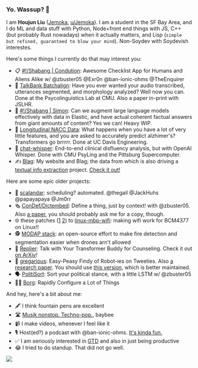 ### Yo. Wassup? 👋 

I am **Houjun Liu** ([Jemoka](https://github.com/Jemoka), [u/Jemoka](https://www.reddit.com/user/jemoka)). I am a student in the SF Bay Area, and I do ML and data stuff with Python, Node+front end things with JS, C++ (but probably Rust nowadays) when it actually matters, and Lisp (`simple but refined, guaranteed to blow your mind`). Non-Soydev with Soydevish interestes.

Here's some things I currently do that may interest you:
* 📋 [#!/Shabang | Condution](https://github.com/Shabang-Systems/Condution): Awesome Checklist App for Humans and Aliens Alike w/ @zbuster05 @Exr0n @ban-ionic-ohms @TheEnquirer
* 📢 [TalkBank Batchalign](https://github.com/TalkBank/batchalign): Have you ever wanted your audio transcribed, utterances segmented, and morphology analyzed? Well now you can. Done at the Psycolinguistics Lab at CMU. Also a paper in-print with JSLHR.
* 🎤 [#!/Shabang | Simon](https://github.com/Shabang-Systems/simon): Can we augment large language models effectively with data in Elastic, and have actual coherent factual answers from giant amounts of content? Yes we can! Heavy WIP.
* 🧠 [Longitudinal NACC Data](https://github.com/Jemoka/nacc_exploration/): What happens when you have a lot of very little features, and you are asked to accurately predict alzhimer's? Transformers go brrrrr. Done at UC Davis Engineering.
* 🙊 [chat-whisper](https://github.com/talkbank/chat-whisper): End-to-end clinical disfluency analysis, but with OpenAI Whisper. Done with CMU PsyLing and the Pittsburg Supercomputer.
* ✍️ [Blag](https://github.com/jemoka/blag): My website and Blag; the data from which is also driving a [textual info extraction](https://github.com/jemoka/blagger) project. [Check it out!](https://www.jemoka.com/tags/index/)

Here are some epic older projects:
* 📆 [scalandar](https://github.com/scalandar/scalandar): scheduling? automated. @thegail @JackHuhs @papayapaya @Jm0rr
* 🗞 [ConDef/Dictembed](https://github.com/insanityhq/dictembed): Define a thing, just by context! with @zbuster05. Also [a paper](https://link.springer.com/chapter/10.1007/978-3-031-10464-0_41), you should probably ask me for a copy, though.
* 🌐 these patches ([1](https://github.com/Jemoka/linux-mbp-wifi/blob/main/8004-brcmfmac-4377-chip-ids.patch) [2](https://github.com/Jemoka/linux-mbp-wifi/blob/main/9001-fix-bluetooth-shutdown.patch)) to [linux-mbp-wifi](https://github.com/Jemoka/linux-mbp-wifi): making wifi work for BCM4377 on Linux!!
* 🕵️‍ [MODAP stack](https://github.com/MODAP/stack): an open-source effort to make fire detection and segmentation easier when drones arn't allowed
* 🛀 [Replier](https://github.com/jemoka/replier/): Talk with Your Transformer Buddy for Counseling. Check it out [on ArXiv](https://arxiv.org/abs/2104.10661)!
* 🤖 [gregarious](https://github.com/Jemoka/gregarious): Easy-Peasy Findy of Robot-ies on Tweeties. Also [a research paper](https://www.preprints.org/manuscript/202004.0214/v1). You should use [this version](https://github.com/Jemoka/gregarioussystem), which is better maintained.
* 🗣 [PolitiSort](https://github.com/PolitiSort/PolitiSort): Sort your political stance, with a little LSTM w/ @zbuster05
* 🧑‍💻 [Borg](https://github.com/Jemoka/Borg): Rapidly Configure a Lot of Things

And hey, here's a bit about me:
* 🖋 I think fountain pens are excellent
* 🛣 [Musik nonstop. Techno-pop.](http://kraftwerk.com/), baybee
* 📹 I make videos, whenever I feel like it
* 🎙 Host(ed?) a podcast with @ban-ionic-ohms. [It's kinda fun.](https://anchor.fm/yappin)
* ✅ I am seriously interested in [GTD](https://gettingthingsdone.com/) and also in just being productive
* 😂 I tried to do standup. That did not go well.

![](https://github-profile-summary-cards.vercel.app/api/cards/profile-details?username=jemoka&theme=vue)
